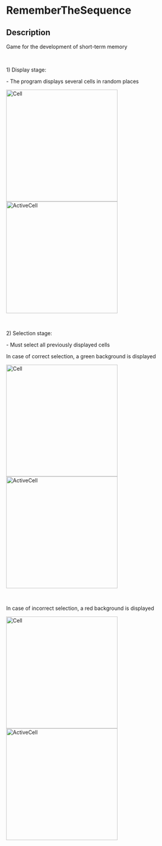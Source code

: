 # RememberTheSequence
<h2>Description</h2>
<p>Game for the development of short-term memory</p>
<br/>
<p>1) Display stage:</p>
<p>- The program displays several cells in random places</p>
<p><img src="https://github.com/RatmirW/RememberTheSequence/blob/main/images/cell.png" alt="Cell" height="300"/>
<img src="https://github.com/RatmirW/RememberTheSequence/blob/main/images/activeCell.png" alt="ActiveCell" height="300"/></p>
<br/>
<p>2) Selection stage:</p>
<p>- Must select all previously displayed cells</p>
<p>In case of correct selection, a green background is displayed</p>
<p><img src="https://github.com/RatmirW/RememberTheSequence/blob/main/images/selection.png" alt="Cell" height="300"/>
<img src="https://github.com/RatmirW/RememberTheSequence/blob/main/images/success.png" alt="ActiveCell" height="300"/></p>
<br/>
<p>In case of incorrect selection, a red background is displayed</p>
<p><img src="https://github.com/RatmirW/RememberTheSequence/blob/main/images/selection2.png" alt="Cell" height="300"/>
<img src="https://github.com/RatmirW/RememberTheSequence/blob/main/images/error.png" alt="ActiveCell" height="300"/></p>
